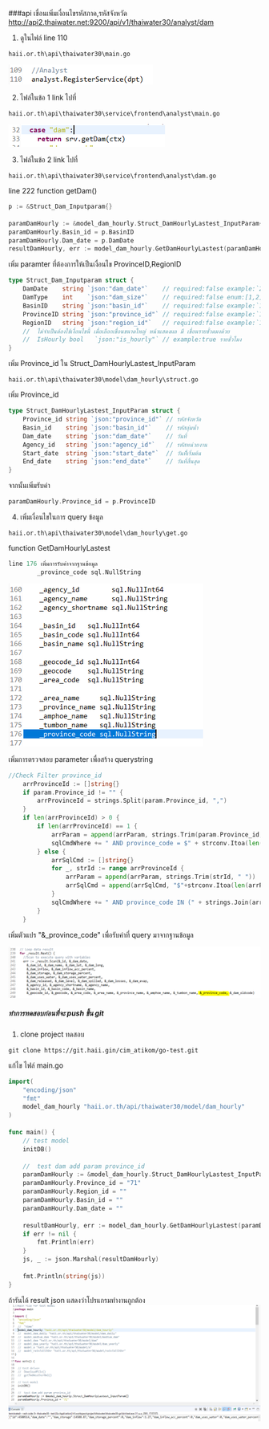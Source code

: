 <!---
author Thitiorn Meeprasert (thitiporn@haii.or.th)
-->
###api เขื่อนเพิ่มเงื่อนไขรหัสภาค,รหัสจังหวัด
http://api2.thaiwater.net:9200/api/v1/thaiwater30/analyst/dam

1. ดูในไฟล์ line 110
```
haii.or.th\api\thaiwater30\main.go
```
![](assets/markdown-img-paste-2018041115271207.png)

2. ไฟล์ในข้อ 1 link ไปที่
```
haii.or.th\api\thaiwater30\service\frontend\analyst\main.go
```
![](assets/markdown-img-paste-20180411152841655.png)

3. ไฟล์ในข้อ 2 link ไปที่
```
haii.or.th\api\thaiwater30\service\frontend\analyst\dam.go
```
line 222 function getDam()

```go
p := &Struct_Dam_Inputparam{}

paramDamHourly := &model_dam_hourly.Struct_DamHourlyLastest_InputParam{}
paramDamHourly.Basin_id = p.BasinID
paramDamHourly.Dam_date = p.DamDate
resultDamHourly, err := model_dam_hourly.GetDamHourlyLastest(paramDamHourly)
```
เพิ่ม paramter ที่ต้องการให้เป็นเงื่อนไข ProvinceID,RegionID
```go
type Struct_Dam_Inputparam struct {
	DamDate    string `json:"dam_date"`    // required:false example:`2006-01-02` วันที่ ไม่ใส่ = วันปัจจุบัน
	DamType    int    `json:"dam_size"`    // required:false enum:[1,2] example:`1` ขนาดของเขื่อน ไม่ใส่ = ทุกขนาด, 1 = ขนาดใหญ่, 2 = ขนาดกลาง
	BasinID    string `json:"basin_id"`    // required:false example:`1` รหัสลุ่มน้ำ ไม่ใส่ = ทุกลุ่มน้ำ เลือกได้หลายลุ่มน้ำ เช่น 1,2,4
	ProvinceID string `json:"province_id"` // required:false example:`10` รหัสจังหวัด ไม่ใส่ = ทุกจังหวัด เลือกได้หลายจังหวัด เช่น 10,51,62
	RegionID   string `json:"region_id"`   // required:false example:`1` รหัสภาค ไม่ใส่ = ทุกภาค เลือกได้ทีละภาค
	//	ไม่จำเป็นต้องใช้เงื่อนไขนี้ เมื่อเลือกเขื่อนขนาดใหญ่ หน้าแสดงผล มี เขื่อนรายชั่วดมงด้วย
	//	IsHourly bool   `json:"is_hourly"` // example:true รายชั่วโมง
}
```
เพิ่ม Province_id ใน Struct_DamHourlyLastest_InputParam
```
haii.or.th\api\thaiwater30\model\dam_hourly\struct.go
```
เพิ่ม Province_id
```go
type Struct_DamHourlyLastest_InputParam struct {
	Province_id string `json:"province_id"` // รหัสจังหวัด
	Basin_id    string `json:"basin_id"`    // รหัสลุ่มน้ำ
	Dam_date    string `json:"dam_date"`    // วันที่
	Agency_id   string `json:"agency_id"`   // รหัสหน่วยงาน
	Start_date  string `json:"start_date"`  // วันที่ีเริ่มต้น
	End_date    string `json:"end_date"`    // วันที่สิ้นสุด
}
```
จากนั้นเพิ่มรับค่า
```go
paramDamHourly.Province_id = p.ProvinceID
```
4. เพิ่มเงื่อนไขในการ query ข้อมูล
```
haii.or.th\api\thaiwater30\model\dam_hourly\get.go
```
function GetDamHourlyLastest
```go
line 176 เพิ่มการรับค่าจากฐานข้อมูล
		_province_code sql.NullString
```
![](assets/markdown-img-paste-20180411174002335.png)

เพิ่มการตรวจสอบ parameter เพื่อสร้าง querystring

```go
//Check Filter province_id
	arrProvinceId := []string{}
	if param.Province_id != "" {
		arrProvinceId = strings.Split(param.Province_id, ",")
	}
	if len(arrProvinceId) > 0 {
		if len(arrProvinceId) == 1 {
			arrParam = append(arrParam, strings.Trim(param.Province_id, " "))
			sqlCmdWhere += " AND province_code = $" + strconv.Itoa(len(arrParam))
		} else {
			arrSqlCmd := []string{}
			for _, strId := range arrProvinceId {
				arrParam = append(arrParam, strings.Trim(strId, " "))
				arrSqlCmd = append(arrSqlCmd, "$"+strconv.Itoa(len(arrParam)))
			}
			sqlCmdWhere += " AND province_code IN (" + strings.Join(arrSqlCmd, ",") + ")"
		}
	}
```
เพิ่มตัวแปร "&amp;\_province_code" เพื่อรับค่าที่ query มาจากฐานข้อมูล

![](assets/markdown-img-paste-20180411174234135.png)

##### ทำการทดสอบก่อนที่จะ push ขึ้น git
1. clone project ทดสอบ
```
git clone https://git.haii.gin/cim_atikom/go-test.git
```

แก้ไข ไฟล์ main.go
```go
import(
	"encoding/json"
	"fmt"
	model_dam_hourly "haii.or.th/api/thaiwater30/model/dam_hourly"
)

func main() {
	// test model
	initDB()

	//	test dam add param province_id
	paramDamHourly := &model_dam_hourly.Struct_DamHourlyLastest_InputParam{}
	paramDamHourly.Province_id = "71"
	paramDamHourly.Region_id = ""
	paramDamHourly.Basin_id = ""
	paramDamHourly.Dam_date = ""

	resultDamHourly, err := model_dam_hourly.GetDamHourlyLastest(paramDamHourly)
	if err != nil {
		fmt.Println(err)
	}
	js, _ := json.Marshal(resultDamHourly)

	fmt.Println(string(js))
}
```
ถ้ารันได้ result json แสดงว่าโปรแกรมทำงานถูกต้อง
![](assets/markdown-img-paste-20180411175813434.png)
